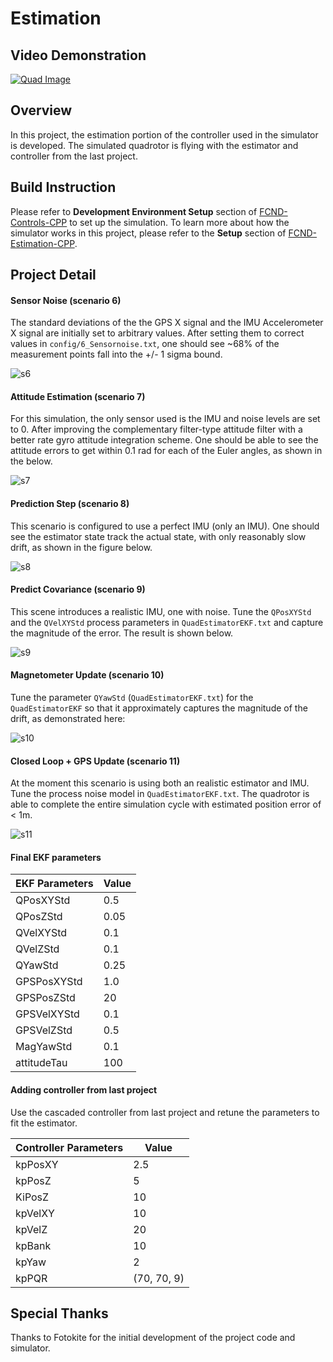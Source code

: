 # Estimation #

## Video Demonstration

[![Quad Image](./demonstration/s11.gif)](https://youtu.be/qw0V_ZVRSns)

## Overview

In this project, the estimation portion of the controller used in the simulator is developed. The simulated quadrotor is flying with the estimator and controller from the last project. 

## Build Instruction

Please refer to **Development Environment Setup** section of [FCND-Controls-CPP](https://github.com/udacity/FCND-Controls-CPP) to set up the simulation. To learn more about how the simulator works in this project, please refer to the **Setup** section of [FCND-Estimation-CPP](https://github.com/udacity/FCND-Estimation-CPP.git).

## Project Detail ##

#### Sensor Noise (scenario 6)

The standard deviations of the the GPS X signal and the IMU Accelerometer X signal are initially set to arbitrary values. After setting them to correct values in `config/6_Sensornoise.txt`, one should see ~68% of the measurement points fall into the +/- 1 sigma bound.

![s6](./demonstration/s6.gif)

#### Attitude Estimation (scenario 7)

For this simulation, the only sensor used is the IMU and noise levels are set to 0. After improving the complementary filter-type attitude filter with a better rate gyro attitude integration scheme. One should be able to see the attitude errors to get within 0.1 rad for each of the Euler angles, as shown in the below.

![s7](./demonstration/s7.gif)

#### Prediction Step (scenario 8)

This scenario is configured to use a perfect IMU (only an IMU). One should see the estimator state track the actual state, with only reasonably slow drift, as shown in the figure below.

![s8](./demonstration/s8.gif)

#### Predict Covariance (scenario 9)

This scene introduces a realistic IMU, one with noise.  Tune the `QPosXYStd` and the `QVelXYStd` process parameters in `QuadEstimatorEKF.txt` and capture the magnitude of the error. The result is shown below.

![s9](./demonstration/s9.gif)

#### Magnetometer Update (scenario 10)

Tune the parameter `QYawStd` (`QuadEstimatorEKF.txt`) for the `QuadEstimatorEKF` so that it approximately captures the magnitude of the drift, as demonstrated here:

![s10](./demonstration/s10.gif)

#### Closed Loop + GPS Update  (scenario 11)

At the moment this scenario is using both an realistic estimator and IMU. Tune the process noise model in `QuadEstimatorEKF.txt`. The quadrotor is able to complete the entire simulation cycle with estimated position error of < 1m.

![s11](./demonstration/s11.gif)

#### Final EKF parameters

| EKF Parameters | Value |
| -------------- | ----- |
| QPosXYStd      | 0.5   |
| QPosZStd       | 0.05  |
| QVelXYStd      | 0.1   |
| QVelZStd       | 0.1   |
| QYawStd        | 0.25  |
| GPSPosXYStd    | 1.0   |
| GPSPosZStd     | 20    |
| GPSVelXYStd    | 0.1   |
| GPSVelZStd     | 0.5   |
| MagYawStd      | 0.1   |
| attitudeTau    | 100   |

#### Adding controller from last project ####

Use the cascaded controller from last project and retune the parameters to fit the estimator.

| Controller Parameters | Value       |
| --------------------- | ----------- |
| kpPosXY               | 2.5         |
| kpPosZ                | 5           |
| KiPosZ                | 10          |
| kpVelXY               | 10          |
| kpVelZ                | 20          |
| kpBank                | 10          |
| kpYaw                 | 2           |
| kpPQR                 | (70, 70, 9) |

## Special Thanks ##

Thanks to Fotokite for the initial development of the project code and simulator.